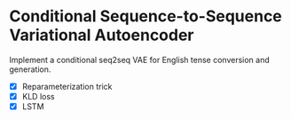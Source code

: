 # Conditional Sequence-to-Sequence Variational Autoencoder

Implement a conditional seq2seq VAE for English tense conversion and generation.  
- [x] Reparameterization trick
- [x] KLD loss
- [x] LSTM
